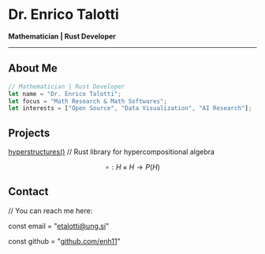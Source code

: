 # Dr. Enrico Talotti
**Mathematician | Rust Developer**

---

## About Me
```rust
// Mathematician | Rust Developer
let name = "Dr. Enrico Talotti";
let focus = "Math Research & Math Softwares";
let interests = ["Open Source", "Data Visualization", "AI Research"];
```
## Projects
[hyperstructures()](https://github.com/enh11/hypercompositional_structures)
// Rust library for hypercompositional algebra

$$\circ : H\times H\to P(H)$$

## Contact
// You can reach me here:

const email   = "[etalotti@ung.si](mailto:etalotti@ung.si)"

const github  = "[github.com/enh11](https://github.com/enh11)"


